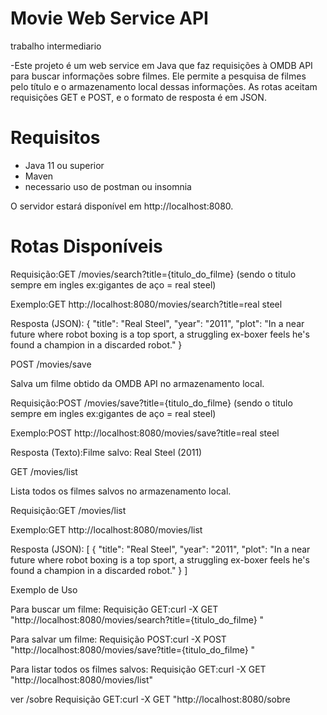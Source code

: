 # Movie Web Service API

trabalho intermediario

-Este projeto é um web service em Java que faz requisições à OMDB API para buscar informações sobre filmes. Ele permite a pesquisa de filmes pelo título e o armazenamento local dessas informações. As rotas aceitam requisições GET e POST, e o formato de resposta é em JSON.

# Requisitos

- Java 11 ou superior
- Maven
- necessario uso de postman ou insomnia

O servidor estará disponível em http://localhost:8080.

# Rotas Disponíveis
Requisição:GET /movies/search?title={titulo_do_filme}  (sendo o titulo sempre em ingles ex:gigantes de aço = real steel)

Exemplo:GET http://localhost:8080/movies/search?title=real steel 

Resposta (JSON):
{
    "title": "Real Steel",
    "year": "2011",
    "plot": "In a near future where robot boxing is a top sport, a struggling ex-boxer feels he's found a champion in a discarded robot."
}

 POST /movies/save
 
 Salva um filme obtido da OMDB API no armazenamento local.
 
Requisição:POST /movies/save?title={titulo_do_filme}   (sendo o titulo sempre em ingles ex:gigantes de aço = real steel)

Exemplo:POST http://localhost:8080/movies/save?title=real steel

Resposta (Texto):Filme salvo: Real Steel (2011)

 GET /movies/list
 
 Lista todos os filmes salvos no armazenamento local.
 
 Requisição:GET /movies/list
 
 Exemplo:GET http://localhost:8080/movies/list
 
 Resposta (JSON):
 [
    {
        "title": "Real Steel",
        "year": "2011",
        "plot": "In a near future where robot boxing is a top sport, a struggling ex-boxer feels he's found a champion in a discarded robot."
    }
]

Exemplo de Uso

Para buscar um filme:
Requisição GET:curl -X GET "http://localhost:8080/movies/search?title={titulo_do_filme} "

Para salvar um filme:
Requisição POST:curl -X POST "http://localhost:8080/movies/save?title={titulo_do_filme} "

Para listar todos os filmes salvos:
Requisição GET:curl -X GET "http://localhost:8080/movies/list"

ver /sobre
Requisição GET:curl -X GET "http://localhost:8080/sobre
